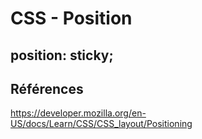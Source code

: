 # CSS - Position

##  position: sticky;

## Références 

https://developer.mozilla.org/en-US/docs/Learn/CSS/CSS_layout/Positioning